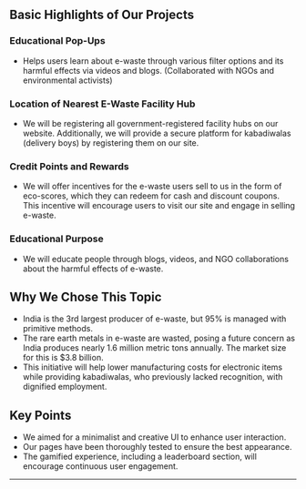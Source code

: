

## Basic Highlights of Our Projects

### Educational Pop-Ups

* Helps users learn about e-waste through various filter options and its harmful effects via videos and blogs. (Collaborated with NGOs and environmental activists)

### Location of Nearest E-Waste Facility Hub

* We will be registering all government-registered facility hubs on our website. Additionally, we will provide a secure platform for kabadiwalas (delivery boys) by registering them on our site.

### Credit Points and Rewards

* We will offer incentives for the e-waste users sell to us in the form of eco-scores, which they can redeem for cash and discount coupons. This incentive will encourage users to visit our site and engage in selling e-waste.

### Educational Purpose

* We will educate people through blogs, videos, and NGO collaborations about the harmful effects of e-waste.

## Why We Chose This Topic

* India is the 3rd largest producer of e-waste, but 95% is managed with primitive methods.
* The rare earth metals in e-waste are wasted, posing a future concern as India produces nearly 1.6 million metric tons annually. The market size for this is $3.8 billion.
* This initiative will help lower manufacturing costs for electronic items while providing kabadiwalas, who previously lacked recognition, with dignified employment.

## Key Points

* We aimed for a minimalist and creative UI to enhance user interaction.
* Our pages have been thoroughly tested to ensure the best appearance.
* The gamified experience, including a leaderboard section, will encourage continuous user engagement.

---
